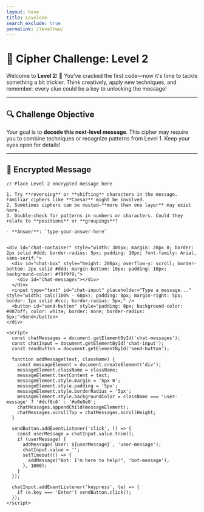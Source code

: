 ```yaml
---
layout: base 
title: Levelone 
search_exclude: true
permalink: /leveltwo/
---
```




# 🔐 **Cipher Challenge: Level 2**

Welcome to **Level 2**! 🔎 You've cracked the first code—now it's time to tackle something a bit trickier. Think creatively, apply new techniques, and remember: every clue could be a key to unlocking the message!

---

## 🔍 **Challenge Objective**

Your goal is to **decode this next-level message**. This cipher may require you to combine techniques or recognize patterns from Level 1. Keep your eyes open for details!

---

## 📜 **Encrypted Message**

```plaintext
// Place Level 2 encrypted message here

1. Try **reversing** or **shifting** characters in the message. Familiar ciphers like **Caesar** might be involved.
2. Sometimes ciphers can be nested—**more than one layer** may exist here.
3. Double-check for patterns in numbers or characters. Could they relate to **positions** or **groupings**?

- **Answer**: `type-your-answer-here`


<div id="chat-container" style="width: 300px; margin: 20px 0; border: 2px solid #ddd; border-radius: 5px; padding: 10px; font-family: Arial, sans-serif;">
  <div id="chat-box" style="height: 200px; overflow-y: scroll; border-bottom: 2px solid #ddd; margin-bottom: 10px; padding: 10px; background-color: #f9f9f9;">
    <div id="chat-messages"></div>
  </div>
  <input type="text" id="chat-input" placeholder="Type a message..." style="width: calc(100% - 60px); padding: 8px; margin-right: 5px; border: 1px solid #ccc; border-radius: 5px;" />
  <button id="send-button" style="padding: 8px; background-color: #007bff; color: white; border: none; border-radius: 5px;">Send</button>
</div>

<script>
  const chatMessages = document.getElementById('chat-messages');
  const chatInput = document.getElementById('chat-input');
  const sendButton = document.getElementById('send-button');

  function addMessage(text, className) {
    const messageElement = document.createElement('div');
    messageElement.className = className;
    messageElement.textContent = text;
    messageElement.style.margin = '5px 0';
    messageElement.style.padding = '5px';
    messageElement.style.borderRadius = '5px';
    messageElement.style.backgroundColor = className === 'user-message' ? '#dcf8c6' : '#e0e0e0';
    chatMessages.appendChild(messageElement);
    chatMessages.scrollTop = chatMessages.scrollHeight;
  }

  sendButton.addEventListener('click', () => {
    const userMessage = chatInput.value.trim();
    if (userMessage) {
      addMessage(`User: ${userMessage}`, 'user-message');
      chatInput.value = '';
      setTimeout(() => {
        addMessage("Bot: I'm here to help!", 'bot-message');
      }, 1000);
    }
  });

  chatInput.addEventListener('keypress', (e) => {
    if (e.key === 'Enter') sendButton.click();
  });
</script>




